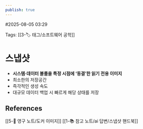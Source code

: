 ```yaml
---
publish: true
---
```

#2025-08-05 03:29

Tags: [[3-🏷️ 태그/소프트웨어 공학]]

# 스냅샷
- **시스템·데이터 볼륨을 특정 시점에 ‘동결’한 읽기 전용 이미지**
- 최소한의 저장공간
- 즉각적인 생성 속도
- 대규모 데이터 백업 시 빠르게 해당 상태를 저장

## References
 [[5-💎 영구 노트/도커 이미지]]
 [[1-📚 참고 노트/ai 답변/스냅샷 핸드북]]